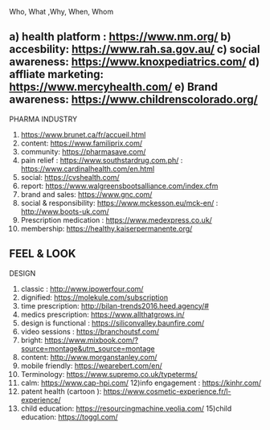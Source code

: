 


Who, What ,Why, When, Whom

a) health platform : https://www.nm.org/
b) accesbility: https://www.rah.sa.gov.au/
c) social awareness: https://www.knoxpediatrics.com/
d) affliate marketing:  https://www.mercyhealth.com/
e) Brand awareness: https://www.childrenscolorado.org/
-------------------------------------------------------------------------------------------------------------------
PHARMA INDUSTRY
1) https://www.brunet.ca/fr/accueil.html
2) content:  https://www.familiprix.com/
3) community: https://pharmasave.com/
4) pain relief : https://www.southstardrug.com.ph/
	           : https://www.cardinalhealth.com/en.html
5) social: https://cvshealth.com/
6) report: https://www.walgreensbootsalliance.com/index.cfm
7) brand and sales: https://www.gnc.com/
8) social & responsibility: https://www.mckesson.eu/mck-en/
		           : http://www.boots-uk.com/
9) Prescription medication : https://www.medexpress.co.uk/
10) membership: https://healthy.kaiserpermanente.org/
 

FEEL & LOOK           
-------------------------------------------------------------------------------------------------------------------
DESIGN
1) classic :  http://www.ipowerfour.com/
2) dignified: https://molekule.com/subscription
3) time  prescription: http://bilan-trends2016.heed.agency/#
4) medics prescription: https://www.allthatgrows.in/
5) design is functional : https://siliconvalley.baunfire.com/
6) video sessions  : https://branchoutsf.com/
 7) bright: https://www.mixbook.com/?source=montage&utm_source=montage
8) content: http://www.morganstanley.com/
9) mobile friendly: https://wearebert.com/en/
10) Terminology:  https://www.supremo.co.uk/typeterms/
11) calm: https://www.cap-hpi.com/
12)info engagement : https://kinhr.com/
13) patent health (cartoon ): https://www.cosmetic-experience.fr/l-experience/
14) child education: https://resourcingmachine.veolia.com/
15)child education:  https://toggl.com/
